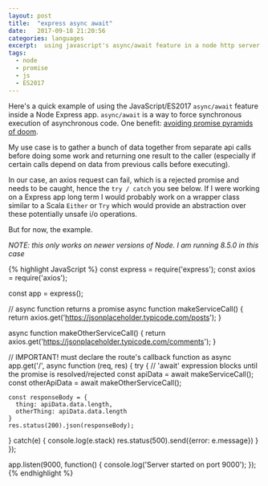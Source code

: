 ```yaml
---
layout: post
title:  "express async await"
date:   2017-09-18 21:20:56
categories: languages
excerpt:  using javascript's async/await feature in a node http server
tags:
  - node
  - promise
  - js
  - ES2017
---
```


Here's a quick example of using the JavaScript/ES2017 `async/await` feature inside a Node Express app.  `async/await` is a way to force synchronous execution of asynchronous code.  One benefit: [avoiding promise pyramids of doom](https://gist.github.com/fariszacina/a79860e23bb9a6133936).

My use case is to gather a bunch of data together from separate api calls before doing some work and returning one result to the caller (especially if certain calls depend on data from previous calls before executing).

In our case, an axios request can fail, which is a rejected promise and needs to be caught, hence the `try / catch` you see below.  If I were working on a Express app long term I would probably work on a wrapper class similar to a Scala  `Either` or `Try` which would provide an abstraction over these potentially unsafe i/o operations.

But for now, the example.

*NOTE: this only works on newer versions of Node.  I am running 8.5.0 in this case*

{% highlight JavaScript %}
const express = require('express');
const axios = require('axios');

const app = express();

// async function returns a promise
async function makeServiceCall() {
  return axios.get('https://jsonplaceholder.typicode.com/posts');
}

async function makeOtherServiceCall() {
  return axios.get('https://jsonplaceholder.typicode.com/comments');
}

// IMPORTANT!  must declare the route's callback function as async
app.get('/', async function (req, res) {
  try {
    // 'await' expression blocks until the promise is resolved/rejected
    const apiData = await makeServiceCall();
    const otherApiData = await makeOtherServiceCall();

    const responseBody = {
      thing: apiData.data.length,
      otherThing: apiData.data.length
    }
    res.status(200).json(responseBody);
  } catch(e) {
    console.log(e.stack)
    res.status(500).send({error: e.message})
  }
});

app.listen(9000, function() {
  console.log('Server started on port 9000');
});
{% endhighlight %}
